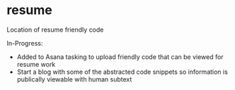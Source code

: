 # resume
Location of resume friendly code

In-Progress: 
- Added to Asana tasking to upload friendly code that can be viewed for resume work
- Start a blog with some of the abstracted code snippets so information is publically viewable with human subtext